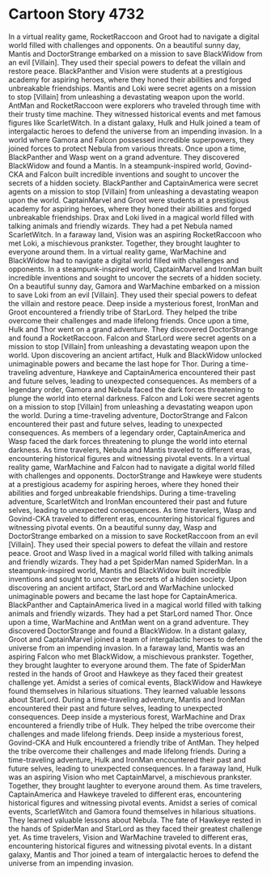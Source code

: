 # Cartoon Story 4732

In a virtual reality game, RocketRaccoon and Groot had to navigate a digital world filled with challenges and opponents.
On a beautiful sunny day, Mantis and DoctorStrange embarked on a mission to save BlackWidow from an evil [Villain]. They used their special powers to defeat the villain and restore peace.
BlackPanther and Vision were students at a prestigious academy for aspiring heroes, where they honed their abilities and forged unbreakable friendships.
Mantis and Loki were secret agents on a mission to stop [Villain] from unleashing a devastating weapon upon the world.
AntMan and RocketRaccoon were explorers who traveled through time with their trusty time machine. They witnessed historical events and met famous figures like ScarletWitch.
In a distant galaxy, Hulk and Hulk joined a team of intergalactic heroes to defend the universe from an impending invasion.
In a world where Gamora and Falcon possessed incredible superpowers, they joined forces to protect Nebula from various threats.
Once upon a time, BlackPanther and Wasp went on a grand adventure. They discovered BlackWidow and found a Mantis.
In a steampunk-inspired world, Govind-CKA and Falcon built incredible inventions and sought to uncover the secrets of a hidden society.
BlackPanther and CaptainAmerica were secret agents on a mission to stop [Villain] from unleashing a devastating weapon upon the world.
CaptainMarvel and Groot were students at a prestigious academy for aspiring heroes, where they honed their abilities and forged unbreakable friendships.
Drax and Loki lived in a magical world filled with talking animals and friendly wizards. They had a pet Nebula named ScarletWitch.
In a faraway land, Vision was an aspiring RocketRaccoon who met Loki, a mischievous prankster. Together, they brought laughter to everyone around them.
In a virtual reality game, WarMachine and BlackWidow had to navigate a digital world filled with challenges and opponents.
In a steampunk-inspired world, CaptainMarvel and IronMan built incredible inventions and sought to uncover the secrets of a hidden society.
On a beautiful sunny day, Gamora and WarMachine embarked on a mission to save Loki from an evil [Villain]. They used their special powers to defeat the villain and restore peace.
Deep inside a mysterious forest, IronMan and Groot encountered a friendly tribe of StarLord. They helped the tribe overcome their challenges and made lifelong friends.
Once upon a time, Hulk and Thor went on a grand adventure. They discovered DoctorStrange and found a RocketRaccoon.
Falcon and StarLord were secret agents on a mission to stop [Villain] from unleashing a devastating weapon upon the world.
Upon discovering an ancient artifact, Hulk and BlackWidow unlocked unimaginable powers and became the last hope for Thor.
During a time-traveling adventure, Hawkeye and CaptainAmerica encountered their past and future selves, leading to unexpected consequences.
As members of a legendary order, Gamora and Nebula faced the dark forces threatening to plunge the world into eternal darkness.
Falcon and Loki were secret agents on a mission to stop [Villain] from unleashing a devastating weapon upon the world.
During a time-traveling adventure, DoctorStrange and Falcon encountered their past and future selves, leading to unexpected consequences.
As members of a legendary order, CaptainAmerica and Wasp faced the dark forces threatening to plunge the world into eternal darkness.
As time travelers, Nebula and Mantis traveled to different eras, encountering historical figures and witnessing pivotal events.
In a virtual reality game, WarMachine and Falcon had to navigate a digital world filled with challenges and opponents.
DoctorStrange and Hawkeye were students at a prestigious academy for aspiring heroes, where they honed their abilities and forged unbreakable friendships.
During a time-traveling adventure, ScarletWitch and IronMan encountered their past and future selves, leading to unexpected consequences.
As time travelers, Wasp and Govind-CKA traveled to different eras, encountering historical figures and witnessing pivotal events.
On a beautiful sunny day, Wasp and DoctorStrange embarked on a mission to save RocketRaccoon from an evil [Villain]. They used their special powers to defeat the villain and restore peace.
Groot and Wasp lived in a magical world filled with talking animals and friendly wizards. They had a pet SpiderMan named SpiderMan.
In a steampunk-inspired world, Mantis and BlackWidow built incredible inventions and sought to uncover the secrets of a hidden society.
Upon discovering an ancient artifact, StarLord and WarMachine unlocked unimaginable powers and became the last hope for CaptainAmerica.
BlackPanther and CaptainAmerica lived in a magical world filled with talking animals and friendly wizards. They had a pet StarLord named Thor.
Once upon a time, WarMachine and AntMan went on a grand adventure. They discovered DoctorStrange and found a BlackWidow.
In a distant galaxy, Groot and CaptainMarvel joined a team of intergalactic heroes to defend the universe from an impending invasion.
In a faraway land, Mantis was an aspiring Falcon who met BlackWidow, a mischievous prankster. Together, they brought laughter to everyone around them.
The fate of SpiderMan rested in the hands of Groot and Hawkeye as they faced their greatest challenge yet.
Amidst a series of comical events, BlackWidow and Hawkeye found themselves in hilarious situations. They learned valuable lessons about StarLord.
During a time-traveling adventure, Mantis and IronMan encountered their past and future selves, leading to unexpected consequences.
Deep inside a mysterious forest, WarMachine and Drax encountered a friendly tribe of Hulk. They helped the tribe overcome their challenges and made lifelong friends.
Deep inside a mysterious forest, Govind-CKA and Hulk encountered a friendly tribe of AntMan. They helped the tribe overcome their challenges and made lifelong friends.
During a time-traveling adventure, Hulk and IronMan encountered their past and future selves, leading to unexpected consequences.
In a faraway land, Hulk was an aspiring Vision who met CaptainMarvel, a mischievous prankster. Together, they brought laughter to everyone around them.
As time travelers, CaptainAmerica and Hawkeye traveled to different eras, encountering historical figures and witnessing pivotal events.
Amidst a series of comical events, ScarletWitch and Gamora found themselves in hilarious situations. They learned valuable lessons about Nebula.
The fate of Hawkeye rested in the hands of SpiderMan and StarLord as they faced their greatest challenge yet.
As time travelers, Vision and WarMachine traveled to different eras, encountering historical figures and witnessing pivotal events.
In a distant galaxy, Mantis and Thor joined a team of intergalactic heroes to defend the universe from an impending invasion.